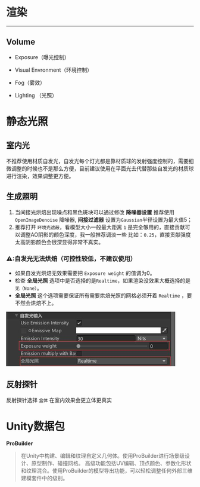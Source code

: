 # 渲染
---
## Volume
+ Exposure（曝光控制）

+ Visual Envronment（环境控制）

+ Fog（雾效）

+ Lighting （光照）

# 静态光照
## 室内光
不推荐使用材质自发光，自发光每个灯光都是靠材质球的发射强度控制的，需要细微调整的时候也不是那么方便，目前建议使用在平面光去代替那些自发光的材质球进行渲染，效果调整更方便。

## 生成照明
1. 当间接光烘焙出现噪点和黑色斑块可以通过修改 **降噪器设置** 推荐使用`OpenImageDenoise` 降噪器, **间接过滤器** 设置为`Gaussian`半径设置为最大值5；
2. 推荐打开 `环境光遮蔽`，看模型大小一般最大距离 `1` 是完全够用的，直接贡献可以调整AO阴影的颜色深度，我一般推荐调淡一些 比如：`0.25`，直接贡献强度太高阴影颜色会很深显得非常不真实。

### ⚠:自发光无法烘焙（可控性较低，不建议使用）
+ 如果自发光烘焙无效果需要把 `Exposure weight` 的值调为0。
+ 检查 **全局光照** 选项中是否选择的是`Realtime`，如果渲染没效果大概选择的是 `无（None）`。
+ **全局光照** 这个选项需要保证所有需要烘焙光照的网格必须开着 `Realtime` ，要不然会烘焙不上。

![image](./images/1.jpg)

## 反射探针
反射探针选择 `盒体` 在室内效果会更立体更真实

# Unity数据包

**ProBuilder**
>在Unity中构建、编辑和纹理自定义几何体。使用ProBuilder进行场景级设计、原型制作、碰撞网格。
高级功能包括UV编辑、顶点颜色、参数化形状和纹理混合。使用ProBuilder的模型导出功能，可以轻松调整任何外部三维建模套件中的级别。
